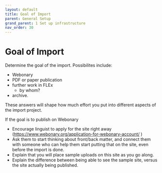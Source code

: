 ```yaml
---
layout: default
title: Goal of Import
parent: General Setup
grand_parent: 1 Set up infrastructure
nav_order: 30
---
```

# Goal of Import

Determine the goal of the import. Possibilites include:
 - Webonary
 - PDF or paper publication
 - further work in FLEx
   - by whom?
 - archive.

These answers will shape how much effort you put into different aspects of the import project.

If the goal is to publish on Webonary
  - Encourage linguist to apply for the site right away (<https://www.webonary.org/application-for-webonary-account/> )
  - Ask them to start thinking about front/back matter, and connect them with someone who can help them start putting that on the site, even before the import is done.
  - Explain that you will place sample uploads on this site as you go along.
  - Explain the difference between being able to see the sample site, versus the site actually being published.

